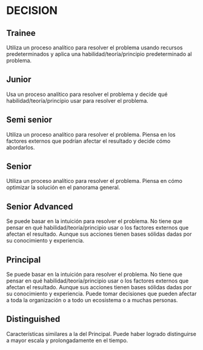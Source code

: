 # DECISION

## Trainee

Utiliza un proceso analítico para resolver el problema usando recursos predeterminados y aplica una habilidad/teoría/principio predeterminado al problema.

## Junior

Usa un proceso analítico para resolver el problema y decide qué habilidad/teoría/principio usar para resolver el problema.

## Semi senior

Utiliza un proceso analítico para resolver el problema. Piensa en los factores externos que podrían afectar el resultado y decide cómo abordarlos.

## Senior

Utiliza un proceso analítico para resolver el problema. Piensa en cómo optimizar la solución en el panorama general.

## Senior Advanced

Se puede basar en la intuición para resolver el problema. No tiene que pensar en qué habilidad/teoría/principio usar o los factores externos que afectan el resultado. Aunque sus acciones tienen bases sólidas dadas por su conocimiento y experiencia.

## Principal

Se puede basar en la intuición para resolver el problema. No tiene que pensar en qué habilidad/teoría/principio usar o los factores externos que afectan el resultado. Aunque sus acciones tienen bases sólidas dadas por su conocimiento y experiencia. Puede tomar decisiones que pueden afectar a toda la organización o a todo un ecosistema o a muchas personas.	

## Distinguished

Características similares a la del Principal. Puede haber logrado distinguirse a mayor escala y prolongadamente en el tiempo.

